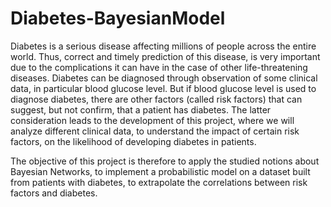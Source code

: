 # Diabetes-BayesianModel

Diabetes is a serious disease affecting millions of people across the entire world. Thus, correct and timely prediction of this disease, is very important due to the complications it can have in the case of other life-threatening diseases. Diabetes can be diagnosed through observation of some clinical data, in particular blood glucose level. But if blood glucose level is used to diagnose diabetes, there are other factors (called risk factors) that can suggest, but not confirm, that a patient has diabetes. The latter consideration leads to the development of this project, where we will analyze different clinical data, to understand the impact of certain risk factors, on the likelihood of developing diabetes in patients.

The objective of this project is therefore to apply the studied notions about Bayesian Networks, to implement a probabilistic model on a dataset built from patients with diabetes, to extrapolate the correlations between risk factors and diabetes.
